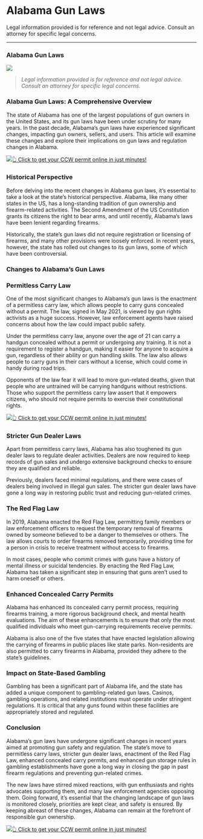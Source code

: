 # Alabama Gun Laws

Legal information provided is for reference and not legal advice. Consult an attorney for specific legal concerns. 

* * *

### Alabama Gun Laws

![](https://cdn-images-1.medium.com/max/1200/1*ubUP0M5JCb4aZ4cgkS6wSg.png)

>  _Legal information provided is for reference and not legal advice. Consult an attorney for specific legal concerns._

### Alabama Gun Laws: A Comprehensive Overview

The state of Alabama has one of the largest populations of gun owners in the United States, and its gun laws have been under scrutiny for many years. In the past decade, Alabama’s gun laws have experienced significant changes, impacting gun owners, sellers, and users. This article will examine these changes and explore their implications on gun laws and regulation changes in Alabama.

[![](https://cdn-images-1.medium.com/max/1200/1*aCmvRhaa5Xjz4zDZxHzAjg.png)](https://sndn.toserp.ly/ccw)[👆 Click to get your CCW permit online in just minutes!](https://sndn.toserp.ly/ccw)

### Historical Perspective

Before delving into the recent changes in Alabama gun laws, it’s essential to take a look at the state’s historical perspective. Alabama, like many other states in the US, has a long-standing tradition of gun ownership and firearm-related activities. The Second Amendment of the US Constitution grants its citizens the right to bear arms, and until recently, Alabama’s laws have been lenient regarding firearms.

Historically, the state’s gun laws did not require registration or licensing of firearms, and many other provisions were loosely enforced. In recent years, however, the state has rolled out changes to its gun laws, some of which have been controversial.

### Changes to Alabama’s Gun Laws

### Permitless Carry Law

One of the most significant changes to Alabama’s gun laws is the enactment of a permitless carry law, which allows people to carry guns concealed without a permit. The law, signed in May 2021, is viewed by gun rights activists as a huge success. However, law enforcement agents have raised concerns about how the law could impact public safety.

Under the permitless carry law, anyone over the age of 21 can carry a handgun concealed without a permit or undergoing any training. It is not a requirement to register a handgun, making it easier for anyone to acquire a gun, regardless of their ability or gun handling skills. The law also allows people to carry guns in their cars without a license, which could come in handy during road trips.

Opponents of the law fear it will lead to more gun-related deaths, given that people who are untrained will be carrying handguns without restrictions. Those who support the permitless carry law assert that it empowers citizens, who should not require permits to exercise their constitutional rights.

[![](https://cdn-images-1.medium.com/max/1200/1*TMCVgNoKp2NAtvLSAMkaJg.png)](https://sndn.toserp.ly/ccw)[👆 Click to get your CCW permit online in just minutes!](https://sndn.toserp.ly/ccw)

### Stricter Gun Dealer Laws

Apart from permitless carry laws, Alabama has also toughened its gun dealer laws to regulate dealer activities. Dealers are now required to keep records of gun sales and undergo extensive background checks to ensure they are qualified and reliable.

Previously, dealers faced minimal regulations, and there were cases of dealers being involved in illegal gun sales. The stricter gun dealer laws have gone a long way in restoring public trust and reducing gun-related crimes.

### The Red Flag Law

In 2019, Alabama enacted the Red Flag Law, permitting family members or law enforcement officers to request the temporary removal of firearms owned by someone believed to be a danger to themselves or others. The law allows courts to order firearms removed temporarily, providing time for a person in crisis to receive treatment without access to firearms.

In most cases, people who commit crimes with guns have a history of mental illness or suicidal tendencies. By enacting the Red Flag Law, Alabama has taken a significant step in ensuring that guns aren’t used to harm oneself or others.

### Enhanced Concealed Carry Permits

Alabama has enhanced its concealed carry permit process, requiring firearms training, a more rigorous background check, and mental health evaluations. The aim of these enhancements is to ensure that only the most qualified individuals who meet gun-carrying requirements receive permits.

Alabama is also one of the five states that have enacted legislation allowing the carrying of firearms in public places like state parks. Non-residents are also permitted to carry firearms in Alabama, provided they adhere to the state’s guidelines.

### Impact on State-Based Gambling

Gambling has been a significant part of Alabama life, and the state has added a unique component to gambling-related gun laws. Casinos, gambling operations, and related institutions must operate under stringent regulations. It is critical that any guns found within these facilities are appropriately stored and regulated.

### Conclusion

Alabama’s gun laws have undergone significant changes in recent years aimed at promoting gun safety and regulation. The state’s move to permitless carry laws, stricter gun dealer laws, enactment of the Red Flag Law, enhanced concealed carry permits, and enhanced gun storage rules in gambling establishments have gone a long way in closing the gap in past firearm regulations and preventing gun-related crimes.

The new laws have stirred mixed reactions, with gun enthusiasts and rights advocates supporting them, and many law enforcement agencies opposing them. Going forward, it’s essential that the changing landscape of gun laws is monitored closely, priorities are kept clear, and safety is ensured. By keeping abreast of these changes, Alabama can remain at the forefront of responsible gun ownership.

[![](https://cdn-images-1.medium.com/max/1200/1*UmVcdbz7GlGdNVJMx2tkag.png)](https://sndn.toserp.ly/ccw)[👆 Click to get your CCW permit online in just minutes!](https://sndn.toserp.ly/ccw)

